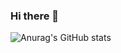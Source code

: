 ### Hi there 👋
![Anurag's GitHub stats](https://github-readme-stats.vercel.app/api?username=MuhammadMannan&theme=nord&show_icons=true)

